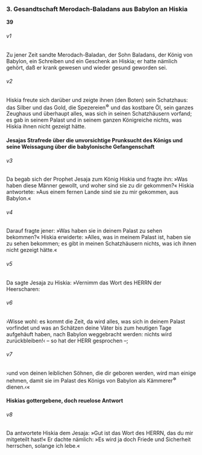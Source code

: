 ### 3. Gesandtschaft Merodach-Baladans aus Babylon an Hiskia

__39__

###### v1
Zu jener Zeit sandte Merodach-Baladan, der Sohn Baladans, der König von Babylon, ein Schreiben und ein Geschenk an Hiskia; er hatte nämlich gehört, daß er krank gewesen und wieder gesund geworden sei.

###### v2
Hiskia freute sich darüber und zeigte ihnen (den Boten) sein Schatzhaus: das Silber und das Gold, die Spezereien<sup title="= Wohlgerüche, Gewürz">&#x2732;</sup>
 und das kostbare Öl, sein ganzes Zeughaus und überhaupt alles, was sich in seinen Schatzhäusern vorfand; es gab in seinem Palast und in seinem ganzen Königreiche nichts, was Hiskia ihnen nicht gezeigt hätte.

#### Jesajas Strafrede über die unvorsichtige Prunksucht des Königs und seine Weissagung über die babylonische Gefangenschaft


###### v3
Da begab sich der Prophet Jesaja zum König Hiskia und fragte ihn: »Was haben diese Männer gewollt, und woher sind sie zu dir gekommen?« Hiskia antwortete: »Aus einem fernen Lande sind sie zu mir gekommen, aus Babylon.«

###### v4
Darauf fragte jener: »Was haben sie in deinem Palast zu sehen bekommen?« Hiskia erwiderte: »Alles, was in meinem Palast ist, haben sie zu sehen bekommen; es gibt in meinen Schatzhäusern nichts, was ich ihnen nicht gezeigt hätte.«

###### v5
Da sagte Jesaja zu Hiskia: »Vernimm das Wort des HERRN der Heerscharen:

###### v6
›Wisse wohl: es kommt die Zeit, da wird alles, was sich in deinem Palast vorfindet und was an Schätzen deine Väter bis zum heutigen Tage aufgehäuft haben, nach Babylon weggebracht werden: nichts wird zurückbleiben!‹ – so hat der HERR gesprochen –;

###### v7
›und von deinen leiblichen Söhnen, die dir geboren werden, wird man einige nehmen, damit sie im Palast des Königs von Babylon als Kämmerer<sup title="oder: Höflinge">&#x2732;</sup>
 dienen.‹«

#### Hiskias gottergebene, doch reuelose Antwort


###### v8
Da antwortete Hiskia dem Jesaja: »Gut ist das Wort des HERRN, das du mir mitgeteilt hast!« Er dachte nämlich: »Es wird ja doch Friede und Sicherheit herrschen, solange ich lebe.«